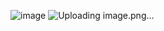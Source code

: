![image](https://github.com/user-attachments/assets/4f91e75e-ddd6-4662-8f7a-e2d023bdbf31)
![Uploading image.png…]()
